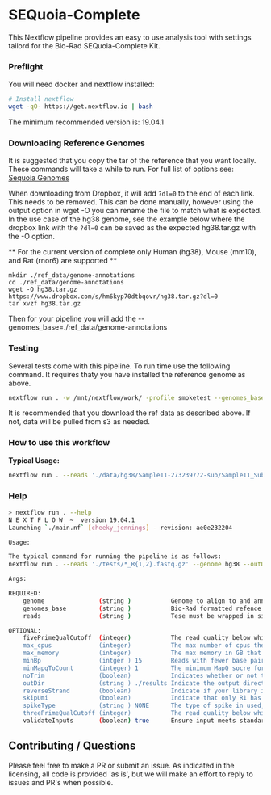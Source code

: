 # SEQuoia-Complete

This Nextflow pipeline provides an easy to use analysis tool with
settings tailord for the Bio-Rad SEQuoia-Complete Kit.

### Preflight

You will need docker and nextflow installed:

```bash
# Install nextflow
wget -qO- https://get.nextflow.io | bash
```

The minimum recommended version is: 19.04.1

### Downloading Reference Genomes
It is suggested that you copy the tar of the reference that you want locally. These commands will take a while to run.
For full list of options see: [Sequoia Genomes](https://www.dropbox.com/sh/kqy6kt9qewqsmbl/AABSjlIs87-cWMLdLPd8eDOja?dl=0) 

When downloading from Dropbox, it will add `?dl=0` to the end of each link. This needs to be removed. This can be done manually, however using the output option in wget -O you can rename the file to match what is expected. In the use case of the hg38 genome, see the example below where the dropbox link with the `?dl=0` can be saved as the expected hg38.tar.gz with the -O option. 

** For the current version of complete only Human (hg38), Mouse (mm10), and Rat (rnor6) are supported **
 
```
mkdir ./ref_data/genome-annotations
cd ./ref_data/genome-annotations
wget -O hg38.tar.gz https://www.dropbox.com/s/hm6kyp70dtbqovr/hg38.tar.gz?dl=0
tar xvzf hg38.tar.gz
```

Then for your pipeline you will add the --genomes_base=./ref_data/genome-annotations

### Testing

Several tests come with this pipeline. To run time use the following
command. It requires thaty you have installed the reference genome as
above.

```bash
nextflow run . -w /mnt/nextflow/work/ -profile smoketest --genomes_base /mnt/ref_data/genome-annotations
```

It is recommended that you download the ref data as described above. If
not, data will be pulled from s3 as needed. 

### How to use this workflow

__Typical Usage:__

```bash
nextflow run . --reads './data/hg38/Sample11-273239772-sub/Sample11_Sub_S15_R1_001.fastq.gz'  --outDir /mnt/scratch/Sample11_Test --skipUmi -profile docker -w /mnt/nextflow/work/ --genomes_base /mnt/ref_data/genome-annotations --genome hg38 -resume --max_cpus 15 --max_memory 30
```

### Help

```bash
> nextflow run . --help
N E X T F L O W  ~  version 19.04.1
Launching `./main.nf` [cheeky_jennings] - revision: ae0e232204

Usage:

The typical command for running the pipeline is as follows:
nextflow run . --reads './tests/*_R{1,2}.fastq.gz' --genome hg38 --outDir /data/out --skipUmi --genomes_base /mnt/genome-annotations

Args:

REQUIRED:
    genome               (string )           Genome to align to and annotate against                                                                 [hg38, mm10, rnor6]                                      
    genomes_base         (string )           Bio-Rad formatted refence genomes and annotations                                                                                                                
    reads                (string )           Tese must be wrapped in single quotes. If R{1,2} is specified, UMI deduplication processes will be run.                     .*(R1_*\.fastq\.gz$|R2_*\.fastq\.gz$)

OPTIONAL:
    fivePrimeQualCutoff  (integer)           The read quality below which bases will be trimmed on the 5' end                                        [0, 42]                                                  
    max_cpus             (integer)           The max number of cpus the pipeline may use. Defaults provided by -profile.                                                                                      
    max_memory           (integer)           The max memory in GB that the pipeline may use. Defaults provided by -profile.                                                                                   
    minBp                (intger ) 15        Reads with fewer base pairs will be rejected                                                            [0, 500]                                                 
    minMapqToCount       (integer) 1         The minimum MapQ socre for an aligned read to count toward a feature count                              [0, 255]                                                 
    noTrim               (boolean)           Indicates whether or not trimming skipped on the reads                                                                                                           
    outDir               (string ) ./results Indicate the output directory to write to                                                                                                                        
    reverseStrand        (boolean)           Indicate if your library is reverse stranded                                                                                                                     
    skipUmi              (boolean)           Indicate that only R1 has been passed in and no UMI processing is required                                                                                       
    spikeType            (string ) NONE      The type of spike in used, if any                                                                       [NONE, ercc]                                             
    threePrimeQualCutoff (integer)           The read quality below which bases will be trimmed on the 3' end                                        [0, 42]                                                  
    validateInputs       (boolean) true      Ensure input meets standards and is below 500 million reads
```


## Contributing / Questions

Please feel free to make a PR or submit an issue. As indicated in the
licensing, all code is provided 'as is', but we will make an effort to
reply to issues and PR's when possible.
